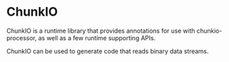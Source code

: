 # ChunkIO

ChunkIO is a runtime library that provides annotations for use with chunkio-processor, as well
as a few runtime supporting APIs.

ChunkIO can be used to generate code that reads binary data streams.
